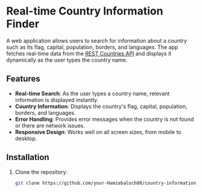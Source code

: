 # Real-time Country Information Finder

A web application allows users to search for information about a country such as its flag, capital, population, borders, and languages. The app fetches real-time data from the [REST Countries API](https://restcountries.com) and displays it dynamically as the user types the country name.

## Features

- **Real-time Search**: As the user types a country name, relevant information is displayed instantly.
- **Country Information**: Displays the country's flag, capital, population, borders, and languages.
- **Error Handling**: Provides error messages when the country is not found or there are network issues.
- **Responsive Design**: Works well on all screen sizes, from mobile to desktop.

## Installation

1. Clone the repository:
   ```bash
   git clone https://github.com/your-Hamzabaloch08/country-information-finder.git
   ```